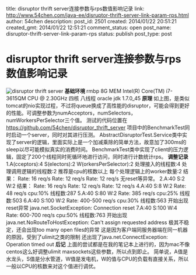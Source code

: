 title: disruptor thrift server连接参数与rps数值影响记录
link: http://www.54chen.com/java-ee/disruptor-thrift-server-link-param-rps.html
author: 54chen
description: 
post_id: 2501
created: 2014/01/22 20:51:21
created_gmt: 2014/01/22 12:51:21
comment_status: open
post_name: disruptor-thrift-server-link-param-rps
status: publish
post_type: post

# disruptor thrift server连接参数与rps数值影响记录

![disruptor thrift server](http://chen54.b0.upaiyun.com/0122/267176d6-5ef4-3e0b-937e-c492f5ba7807.jpg) **基础环境** rmbp 8G MEM Intel(R) Core(TM) i7-3615QM CPU @ 2.30GHz 四核 八线程 oracle jdk 1.7.0_45 **原理** 如上图，是类似tomcat的nio实现过程，不过将queue换成了高性能的disruptor，可能会得到更好的性能。可调整参数为numAcceptors，numSelectors，numWorkersPerSelector三个值。 测试的代码位置在 https://github.com/54chen/disruptor_thrift_server 项目中的BenchmarkTest同时启动一个server，同时对其进行压测。 AbstractDisruptorTest.Service类中实现了server的逻辑，里面实际上是一个加减乘除的简单方法，故意加了300ms的sleep以尽可能模拟真实的消费时间。 BenchmarkTest类中实现了client的压力逻辑，固定了200个线程同时死循环地进行访问，同时进行计数统计rps。 **调整记录** 1.A(cceptors):4 S(electors):2 W(orkersPerSelector):2 处理接入的线程数:4 处理调用逻辑的线程数:2 推荐是cpu的核数以上 每个处理逻辑上的worker数量:2 结果： Rate: 16 req/s Rate: 12 req/s Rate: 12 req/s 无reset等异常。 2.A:40 S:2 W:2 结果： Rate: 16 req/s Rate: 12 req/s Rate: 12 req/s 4.A:40 S:8 W:2 Rate: 48 req/s cpu:10% 线程数:287 5.A:40 S:80 W:2 Rate: 385 req/s cpu:25% 线程数:503 6.A:40 S:100 W:2 Rate: 400-500 req/s cpu:30% 线程数:563 开始出现reset异常 java.net.SocketException: Connection reset 7.A:40 S:100 W:4 Rate: 600-700 req/s cpu:50% 线程数:763 开始出现java.net.NoRouteToHostException: Can't assign requested address 极其不稳定，还会出现too many open files的异常 这是因为客户端同服务器端在同一机器的原因，受到了ulimit之类的限制 还出现了java.net.ConnectException: Operation timed out **后记** 上面的尝试都是在我的笔记本上进行的，因为mac不像centos这么好调整ulimit maxsockets这些参数，所以点到即止。 简单说，A值是水龙头，S值是分水管道，W值是发电机，W的值与CPU的负载有直接关系，所以一般以CPU的核数来对这个值进行调优。